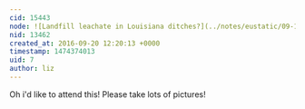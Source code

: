 ```yaml
---
cid: 15443
node: ![Landfill leachate in Louisiana ditches?](../notes/eustatic/09-19-2016/landfill-leachate-in-louisiana-ditches)
nid: 13462
created_at: 2016-09-20 12:20:13 +0000
timestamp: 1474374013
uid: 7
author: liz
---
```


Oh i'd like to attend this! Please take lots of pictures!